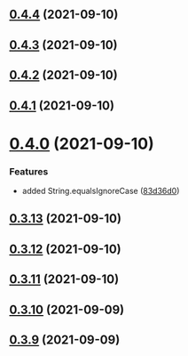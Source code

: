 ## [0.4.4](https://github.com/GiovanniCardamone/polyfull/compare/v0.4.3...v0.4.4) (2021-09-10)



## [0.4.3](https://github.com/GiovanniCardamone/polyfull/compare/v0.4.2...v0.4.3) (2021-09-10)



## [0.4.2](https://github.com/GiovanniCardamone/polyfull/compare/v0.4.1...v0.4.2) (2021-09-10)



## [0.4.1](https://github.com/GiovanniCardamone/polyfull/compare/v0.4.0...v0.4.1) (2021-09-10)



# [0.4.0](https://github.com/GiovanniCardamone/polyfull/compare/v0.3.13...v0.4.0) (2021-09-10)


### Features

* added String.equalsIgnoreCase ([83d36d0](https://github.com/GiovanniCardamone/polyfull/commit/83d36d08795e75aa190576f48a5761beb79efc5c))



## [0.3.13](https://github.com/GiovanniCardamone/polyfull/compare/v0.3.12...v0.3.13) (2021-09-10)



## [0.3.12](https://github.com/GiovanniCardamone/polyfull/compare/v0.3.11...v0.3.12) (2021-09-10)



## [0.3.11](https://github.com/GiovanniCardamone/polyfull/compare/v0.3.10...v0.3.11) (2021-09-10)



## [0.3.10](https://github.com/GiovanniCardamone/polyfull/compare/v0.3.9...v0.3.10) (2021-09-09)



## [0.3.9](https://github.com/GiovanniCardamone/polyfull/compare/v0.3.8...v0.3.9) (2021-09-09)



